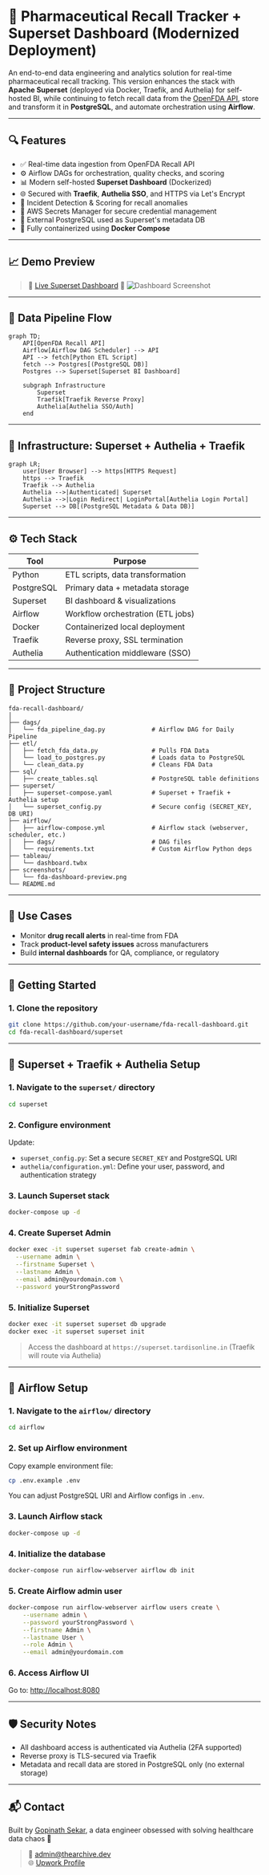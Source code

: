 # 💊 Pharmaceutical Recall Tracker + Superset Dashboard (Modernized Deployment)

An end-to-end data engineering and analytics solution for real-time pharmaceutical recall tracking. This version enhances the stack with **Apache Superset** (deployed via Docker, Traefik, and Authelia) for self-hosted BI, while continuing to fetch recall data from the [OpenFDA API](https://open.fda.gov/apis/drug/drug-enforcement/), store and transform it in **PostgreSQL**, and automate orchestration using **Airflow**.

---

## 🔍 Features

- ✅ Real-time data ingestion from OpenFDA Recall API
- ⚙️ Airflow DAGs for orchestration, quality checks, and scoring
- 📊 Modern self-hosted **Superset Dashboard** (Dockerized)
- 🌐 Secured with **Traefik**, **Authelia SSO**, and HTTPS via Let's Encrypt
- 🧠 Incident Detection & Scoring for recall anomalies
- 🔐 AWS Secrets Manager for secure credential management
- 🐘 External PostgreSQL used as Superset's metadata DB
- 🐳 Fully containerized using **Docker Compose**

---

## 📈 Demo Preview

> 🔗 [Live Superset Dashboard](https://superset.tardisonline.in)
> 📸 ![Dashboard Screenshot](screenshots/fda-dashboard-preview.png)

---

## 🧵 Data Pipeline Flow

```mermaid
graph TD;
    API[OpenFDA Recall API]
    Airflow[Airflow DAG Scheduler] --> API
    API --> fetch[Python ETL Script]
    fetch --> Postgres[(PostgreSQL DB)]
    Postgres --> Superset[Superset BI Dashboard]

    subgraph Infrastructure
        Superset
        Traefik[Traefik Reverse Proxy]
        Authelia[Authelia SSO/Auth]
    end
```

---

## 🔐 Infrastructure: Superset + Authelia + Traefik

```mermaid
graph LR;
    user[User Browser] --> https[HTTPS Request]
    https --> Traefik
    Traefik --> Authelia
    Authelia -->|Authenticated| Superset
    Authelia -->|Login Redirect| LoginPortal[Authelia Login Portal]
    Superset --> DB[(PostgreSQL Metadata & Data DB)]
```

---

## ⚙️ Tech Stack

| Tool        | Purpose                           |
|-------------|-----------------------------------|
| Python      | ETL scripts, data transformation  |
| PostgreSQL  | Primary data + metadata storage   |
| Superset    | BI dashboard & visualizations     |
| Airflow     | Workflow orchestration (ETL jobs) |
| Docker      | Containerized local deployment    |
| Traefik     | Reverse proxy, SSL termination    |
| Authelia    | Authentication middleware (SSO)   |

---

## 📂 Project Structure

```
fda-recall-dashboard/
│
├── dags/                           
│   └── fda_pipeline_dag.py             # Airflow DAG for Daily Pipeline
├── etl/                            
│   ├── fetch_fda_data.py               # Pulls FDA Data
│   └── load_to_postgres.py             # Loads data to PostgreSQL
│   └── clean_data.py                   # Cleans FDA Data
├── sql/                            
│   ├── create_tables.sql               # PostgreSQL table definitions
├── superset/                         
│   ├── superset-compose.yaml           # Superset + Traefik + Authelia setup
│   └── superset_config.py              # Secure config (SECRET_KEY, DB URI)
├── airflow/
│   ├── airflow-compose.yml             # Airflow stack (webserver, scheduler, etc.)
│   ├── dags/                           # DAG files
│   └── requirements.txt                # Custom Airflow Python deps
├── tableau/                        
│   └── dashboard.twbx
├── screenshots/
│   └── fda-dashboard-preview.png
└── README.md
```

---

## 🧠 Use Cases

- Monitor **drug recall alerts** in real-time from FDA
- Track **product-level safety issues** across manufacturers
- Build **internal dashboards** for QA, compliance, or regulatory

---

## 🚀 Getting Started

### 1. Clone the repository
```bash
git clone https://github.com/your-username/fda-recall-dashboard.git
cd fda-recall-dashboard/superset
```

---

## 🐳 Superset + Traefik + Authelia Setup

### 1. Navigate to the `superset/` directory
```bash
cd superset
```

### 2. Configure environment

Update:
- `superset_config.py`: Set a secure `SECRET_KEY` and PostgreSQL URI
- `authelia/configuration.yml`: Define your user, password, and authentication strategy

### 3. Launch Superset stack
```bash
docker-compose up -d
```

### 4. Create Superset Admin
```bash
docker exec -it superset superset fab create-admin \
  --username admin \
  --firstname Superset \
  --lastname Admin \
  --email admin@yourdomain.com \
  --password yourStrongPassword
```

### 5. Initialize Superset
```bash
docker exec -it superset superset db upgrade
docker exec -it superset superset init
```

> Access the dashboard at `https://superset.tardisonline.in` (Traefik will route via Authelia)

---

## 🎯 Airflow Setup

### 1. Navigate to the `airflow/` directory
```bash
cd airflow
```

### 2. Set up Airflow environment

Copy example environment file:
```bash
cp .env.example .env
```

You can adjust PostgreSQL URI and Airflow configs in `.env`.

### 3. Launch Airflow stack
```bash
docker-compose up -d
```

### 4. Initialize the database
```bash
docker-compose run airflow-webserver airflow db init
```

### 5. Create Airflow admin user
```bash
docker-compose run airflow-webserver airflow users create \
    --username admin \
    --password yourStrongPassword \
    --firstname Admin \
    --lastname User \
    --role Admin \
    --email admin@yourdomain.com
```

### 6. Access Airflow UI
Go to: [http://localhost:8080](http://localhost:8080)

---

## 🛡️ Security Notes

- All dashboard access is authenticated via Authelia (2FA supported)
- Reverse proxy is TLS-secured via Traefik
- Metadata and recall data are stored in PostgreSQL only (no external storage)

---

## 📬 Contact

Built by [Gopinath Sekar](https://www.linkedin.com/in/gopinath-sekar/), a data engineer obsessed with solving healthcare data chaos 💊

> 📧 [admin@thearchive.dev](mailto:admin@thearchive.dev)  
> 🌐 [Upwork Profile](https://www.upwork.com/freelancers/~018057852a30b567fe)
